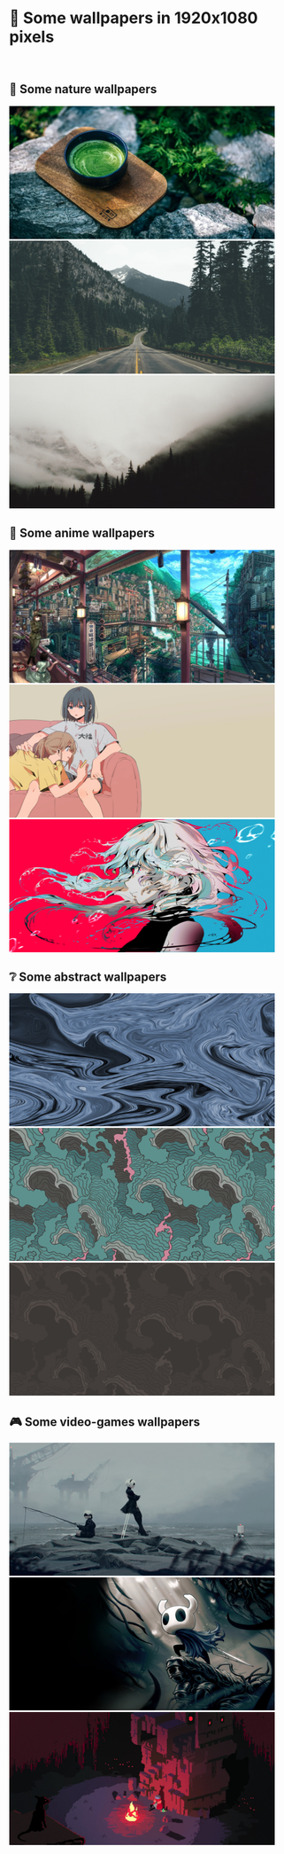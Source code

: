 # :art: Some wallpapers in 1920x1080 pixels 

<br />

## :leaves: Some nature wallpapers
<img src="./19.jpg" height="240" width="480">
<img src="./24.png" height="240" width="480">
<img src="./4.jpeg" height="240" width="480">

## :sushi: Some anime wallpapers
<img src="./58.jpg" height="240" width="480">
<img src="./71.jpg" height="240" width="480">
<img src="./38.png" height="240" width="480">

## :grey_question: Some abstract wallpapers
<img src="./42.png" height="240" width="480">
<img src="./48.png" height="240" width="480">
<img src="./47.png" height="240" width="480">

## :video_game: Some video-games wallpapers
<img src="./46.png" height="240" width="480">
<img src="./72.jpeg" height="240" width="480">
<img src="./18.png" height="240" width="480">
